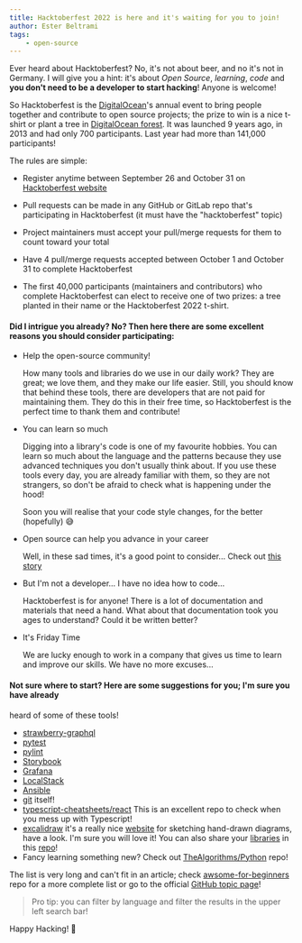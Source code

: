 ```yaml
---
title: Hacktoberfest 2022 is here and it's waiting for you to join!
author: Ester Beltrami
tags:
    - open-source
---
```


Ever heard about Hacktoberfest? No, it's not about beer, and no it's not in Germany. I
will give you a hint: it's about _Open Source_, _learning_, _code_ and **you don't need
to be a developer to start hacking**! Anyone is welcome!

So Hacktoberfest is the [DigitalOcean](https://www.digitalocean.com/)'s annual event to
bring people together and contribute to open source projects; the prize to win is a nice
t-shirt or plant a tree in
[DigitalOcean forest](https://tree-nation.com/profile/digitalocean). It was launched 9
years ago, in 2013 and had only 700 participants. Last year had more than 141,000
participants!

The rules are simple:

-   Register anytime between September 26 and October 31 on
    [Hacktoberfest website](https://hacktoberfest.com)

-   Pull requests can be made in any GitHub or GitLab repo that's participating in
    Hacktoberfest (it must have the "hacktoberfest" topic)

-   Project maintainers must accept your pull/merge requests for them to count toward
    your total

-   Have 4 pull/merge requests accepted between October 1 and October 31 to complete
    Hacktoberfest

-   The first 40,000 participants (maintainers and contributors) who complete
    Hacktoberfest can elect to receive one of two prizes: a tree planted in their name
    or the Hacktoberfest 2022 t-shirt.

#### Did I intrigue you already? No? Then here there are some excellent reasons you should consider participating:

-   Help the open-source community!

    How many tools and libraries do we use in our daily work? They are great; we love
    them, and they make our life easier. Still, you should know that behind these tools,
    there are developers that are not paid for maintaining them. They do this in their
    free time, so Hacktoberfest is the perfect time to thank them and contribute!

-   You can learn so much

    Digging into a library's code is one of my favourite hobbies. You can learn so much
    about the language and the patterns because they use advanced techniques you don't
    usually think about. If you use these tools every day, you are already familiar with
    them, so they are not strangers, so don't be afraid to check what is happening under
    the hood!

    Soon you will realise that your code style changes, for the better (hopefully) 😅

-   Open source can help you advance in your career

    Well, in these sad times, it's a good point to consider... Check out
    [this story](https://opensource.com/article/19/5/how-get-job-doing-open-source)

-   But I'm not a developer... I have no idea how to code...

    Hacktoberfest is for anyone! There is a lot of documentation and materials that need
    a hand. What about that documentation took you ages to understand? Could it be
    written better?

-   It's Friday Time

    We are lucky enough to work in a company that gives us time to learn and improve our
    skills. We have no more excuses...

#### Not sure where to start? Here are some suggestions for you; I'm sure you have already
heard of some of these tools!

-   [strawberry-graphql](github.com/strawberry-graphql/strawberry)
-   [pytest](https://github.com/pytest-dev/pytest)
-   [pylint](https://github.com/PyCQA/pylint)
-   [Storybook](https://github.com/storybookjs/storybook)
-   [Grafana](https://github.com/storybookjs/storybook)
-   [LocalStack](https://github.com/localstack/localstack)
-   [Ansible](https://github.com/ansible/ansible)
-   [git](https://github.com/git/git) itself!
-   [typescript-cheatsheets/react](https://github.com/typescript-cheatsheets/react) This
    is an excellent repo to check when you mess up with Typescript!
-   [excalidraw](https://github.com/excalidraw/excalidraw) it's a really nice
    [website](https://excalidraw.com/) for sketching hand-drawn diagrams, have a look.
    I'm sure you will love it! You can also share your
    [libraries](https://libraries.excalidraw.com/) in this
    [repo](https://github.com/excalidraw/excalidraw-libraries)!
-   Fancy learning something new? Check out
    [TheAlgorithms/Python](https://github.com/TheAlgorithms/Python) repo!

The list is very long and can't fit in an article; check
[awsome-for-beginners](https://github.com/mungell/awesome-for-beginners) repo for a more
complete list or go to the official
[GitHub topic page](https://github.com/topics/hacktoberfest)!

> Pro tip: you can filter by language and filter the results in the upper left search
> bar!

Happy Hacking! 👋
